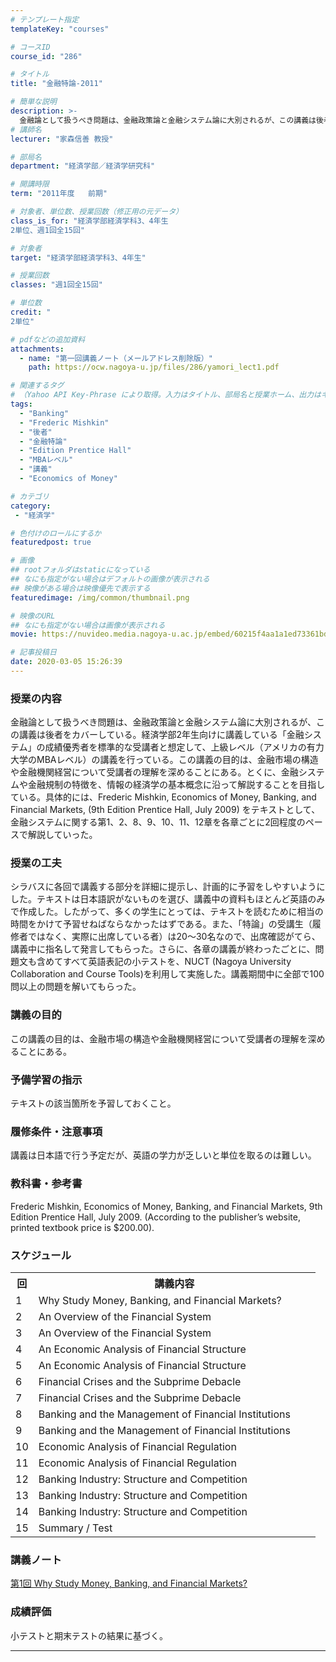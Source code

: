 ```yaml
---
# テンプレート指定
templateKey: "courses"

# コースID
course_id: "286"

# タイトル
title: "金融特論-2011"

# 簡単な説明
description: >-
  金融論として扱うべき問題は、金融政策論と金融システム論に大別されるが、この講義は後者をカバーしている。経済学部2年生向けに講義している「金融システム」の成績優秀者を標準的な受講者と想定して、上級レベル（アメリカの有力大学のMBAレベル）の講義を行っている。この講義の目的は、金融市場の構造や金融機関経営について受講者の理解を深めることにある。とくに、金融システムや金融規制の特徴を、情報の経済学の基本 ....
# 講師名
lecturer: "家森信善 教授"

# 部局名
department: "経済学部／経済学研究科"

# 開講時限
term: "2011年度	前期"

# 対象者、単位数、授業回数（修正用の元データ）
class_is_for: "経済学部経済学科3、4年生
2単位、週1回全15回"

# 対象者
target: "経済学部経済学科3、4年生"

# 授業回数
classes: "週1回全15回"

# 単位数
credit: "
2単位"

# pdfなどの追加資料
attachments:
  - name: "第一回講義ノート（メールアドレス削除版）" 
    path: https://ocw.nagoya-u.jp/files/286/yamori_lect1.pdf

# 関連するタグ
# （Yahoo API Key-Phrase により取得。入力はタイトル、部局名と授業ホーム、出力はキーフレーズ（tags））
tags:
  - "Banking"
  - "Frederic Mishkin"
  - "後者"
  - "金融特論"
  - "Edition Prentice Hall"
  - "MBAレベル"
  - "講義"
  - "Economics of Money"

# カテゴリ
category:
 - "経済学"

# 色付けのロールにするか
featuredpost: true

# 画像
## rootフォルダはstaticになっている
## なにも指定がない場合はデフォルトの画像が表示される
## 映像がある場合は映像優先で表示する
featuredimage: /img/common/thumbnail.png

# 映像のURL
## なにも指定がない場合は画像が表示される
movie: https://nuvideo.media.nagoya-u.ac.jp/embed/60215f4aa1a1ed73361bd939485171ed58b094a9

# 記事投稿日
date: 2020-03-05 15:26:39
---
```


### 授業の内容

金融論として扱うべき問題は、金融政策論と金融システム論に大別されるが、この講義は後者をカバーしている。経済学部2年生向けに講義している「金融システム」の成績優秀者を標準的な受講者と想定して、上級レベル（アメリカの有力大学のMBAレベル）の講義を行っている。この講義の目的は、金融市場の構造や金融機関経営について受講者の理解を深めることにある。とくに、金融システムや金融規制の特徴を、情報の経済学の基本概念に沿って解説することを目指している。具体的には、Frederic Mishkin, <span class="i">Economics of Money, Banking, and Financial Markets</span>, (9th Edition Prentice Hall, July 2009) をテキストとして、金融システムに関する第1、2、8、9、10、11、12章を各章ごとに2回程度のペースで解説していった。


### 授業の工夫

シラバスに各回で講義する部分を詳細に提示し、計画的に予習をしやすいようにした。テキストは日本語訳がないものを選び、講義中の資料もほとんど英語のみで作成した。したがって、多くの学生にとっては、テキストを読むために相当の時間をかけて予習せねばならなかったはずである。また、「特論」の受講生（履修者ではなく、実際に出席している者）は20〜30名なので、出席確認がてら、講義中に指名して発言してもらった。さらに、各章の講義が終わったごとに、問題文も含めてすべて英語表記の小テストを、NUCT (Nagoya University Collaboration and Course Tools)を利用して実施した。講義期間中に全部で100問以上の問題を解いてもらった。





### 講義の目的

この講義の目的は、金融市場の構造や金融機関経営について受講者の理解を深めることにある。

### 予備学習の指示

テキストの該当箇所を予習しておくこと。

### 履修条件・注意事項

講義は日本語で行う予定だが、英語の学力が乏しいと単位を取るのは難しい。

### 教科書・参考書

Frederic Mishkin, <span class="i">Economics of Money, Banking, and Financial Markets</span>, 9th Edition Prentice Hall, July 2009. (According to the publisher’s website, printed textbook price is $200.00).


<h3>スケジュール</h3>
<table class="basic" width="455">
<tr>
<th width="20" class="center">回</th>
<th width="435" class="center">講義内容</th>
</tr>

<tr>
<td width="20" class="center">1</td>
<td width="435">Why Study Money, Banking, and Financial Markets?</td>
</tr>

<tr>
<td width="20" class="center">2</td>
<td width="435">An Overview of the Financial System</td>
</tr>

<tr>
<td width="20" class="center">3</td>
<td width="435">An Overview of the Financial System</td>
</tr>

<tr>
<td width="20" class="center">4</td>
<td width="435">An Economic Analysis of Financial Structure</td>
</tr>

<tr>
<td width="20" class="center">5</td>
<td width="435">An Economic Analysis of Financial Structure</td>
</tr>

<tr>
<td width="20" class="center">6</td>
<td width="435">Financial Crises and the Subprime Debacle</td>
</tr>

<tr>
<td width="20" class="center">7</td>
<td width="435">Financial Crises and the Subprime Debacle</td>
</tr>

<tr>
<td width="20" class="center">8</td>
<td width="435">Banking and the Management of Financial Institutions</td>
</tr>

<tr>
<td width="20" class="center">9</td>
<td width="435">Banking and the Management of Financial Institutions</td>
</tr>

<tr>
<td width="20" class="center">10</td>
<td width="435">Economic Analysis of Financial Regulation</td>
</tr>

<tr>
<td width="20" class="center">11</td>
<td width="435">Economic Analysis of Financial Regulation</td>
</tr>

<tr>
<td width="20" class="center">12</td>
<td width="435">Banking Industry: Structure and Competition</td>
</tr>

<tr>
<td width="20" class="center">13</td>
<td width="435">Banking Industry: Structure and Competition</td>
</tr>

<tr>
<td width="20" class="center">14</td>
<td width="435">Banking Industry: Structure and Competition</td>
</tr>

<tr>
<td width="20" class="center">15</td>
<td width="435">Summary / Test</td>
</tr>

</table>


### 講義ノート

[第1回 Why Study Money, Banking, and Financial Markets?](https://ocw.nagoya-u.jp/files/286/yamori_lect1.pdf) 





### 成績評価

小テストと期末テストの結果に基づく。





-----